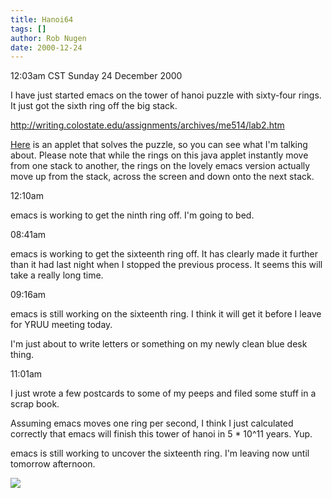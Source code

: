 ```yaml
---
title: Hanoi64
tags: []
author: Rob Nugen
date: 2000-12-24
---
```


<title>Tower of Hanoi with 64 rings</title>
<p class=date>12:03am CST Sunday 24 December 2000</p>

<p>I have just started emacs on the tower of hanoi puzzle with
sixty-four rings.  It just got the sixth ring off the big stack.</p>

<p><a
href="http://writing.colostate.edu/assignments/archives/me514/lab2.htm">http://writing.colostate.edu/assignments/archives/me514/lab2.htm</a>

<p><a href="http://shrike.depaul.edu/~jmak/java/contest.html">Here</a>
is an applet that solves the puzzle, so you can see what I'm talking
about.  Please note that while the rings on this java applet instantly
move from one stack to another, the rings on the lovely emacs version
actually move up from the stack, across the screen and down onto
the next stack.

<p class=date>12:10am</a>

<p>emacs is working to get the ninth ring off.  I'm going to bed.<p>

<p class=date>08:41am</a>

<p>emacs is working to get the sixteenth ring off.  It has clearly
made it further than it had last night when I stopped the previous
process.  It seems this will take a really long time.</p>

<p class="date">09:16am</a>

<p>emacs is still working on the sixteenth ring.  I think it will get
it before I leave for YRUU meeting today.</p>

<p>I'm just about to write letters or something on my newly clean blue
desk thing.</p>

<p class="date">11:01am</a>

<p>I just wrote a few postcards to some of my peeps and filed some
stuff in a scrap book.</p>

<p>Assuming emacs moves one ring per second, I think I just calculated
correctly that emacs will finish this tower of hanoi in 5 * 10^11
years.  Yup.</p>

<p>emacs is still working to uncover the sixteenth ring.  I'm leaving
now until tomorrow afternoon.</p>

<p><img src='/images/rob/wL-ROB.gif'/></p>



